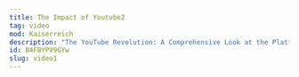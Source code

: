 ```yaml
---
title: The Impact of Youtube2
tag: video
mod: Kaiserreich
description: "The YouTube Revolution: A Comprehensive Look at the Platform's History, Functionality, and Influence on Global Culture, Media, and Communication."
id: B4FBYPV9GYw
slug: video1
---
```

